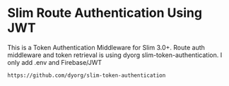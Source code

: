 # Slim Route Authentication Using JWT

This is a Token Authentication Middleware for Slim 3.0+. 
Route auth middleware and token retrieval is using dyorg slim-token-authentication. I only add .env and Firebase/JWT

    https://github.com/dyorg/slim-token-authentication

